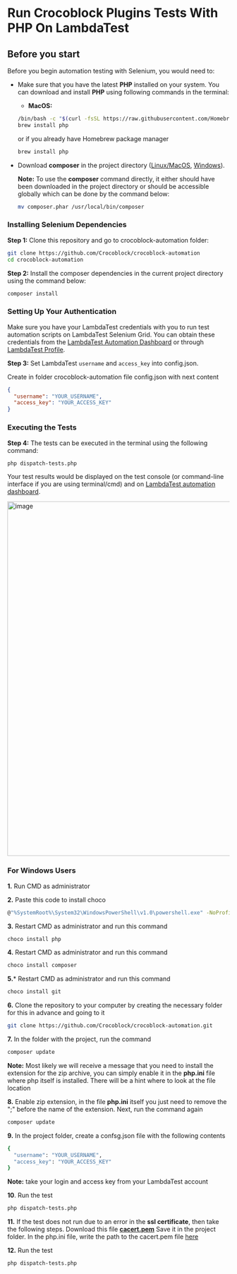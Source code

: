 # Run Crocoblock Plugins Tests With PHP On LambdaTest

## Before you start

Before you begin automation testing with Selenium, you would need to:

* Make sure that you have the latest **PHP** installed on your system. You can download and install **PHP** using following commands in the terminal:

  * **MacOS:** 
  ```bash
  /bin/bash -c "$(curl -fsSL https://raw.githubusercontent.com/Homebrew/install/HEAD/install.sh)"
  brew install php
  ```
  or if you already have Homebrew package manager
  ```bash
  brew install php
  ```

* Download **composer** in the project directory ([Linux/MacOS](https://getcomposer.org/download/), [Windows](https://getcomposer.org/doc/00-intro.md#installation-windows)).

  **Note:** To use the **composer** command directly, it either should have been downloaded in the project directory or should be accessible globally which can be done by the command below:
  ```bash
  mv composer.phar /usr/local/bin/composer
  ```

### Installing Selenium Dependencies

**Step 1:** Clone this repository and go to crocoblock-automation folder:

```bash
git clone https://github.com/Crocoblock/crocoblock-automation
cd crocoblock-automation
```
**Step 2:** Install the composer dependencies in the current project directory using the command below:
```bash
composer install
```

### Setting Up Your Authentication

Make sure you have your LambdaTest credentials with you to run test automation scripts on LambdaTest Selenium Grid. You can obtain these credentials from the [LambdaTest Automation Dashboard](https://automation.lambdatest.com/build) or through [LambdaTest Profile](https://accounts.lambdatest.com/login).

**Step 3:** Set LambdaTest `username` and `access_key` into config.json.

Create in folder crocoblock-automation file config.json with next content

```json
{
  "username": "YOUR_USERNAME",
  "access_key": "YOUR_ACCESS_KEY"
}
```

### Executing the Tests

**Step 4:** The tests can be executed in the terminal using the following command:

```bash
php dispatch-tests.php
```
Your test results would be displayed on the test console (or command-line interface if you are using terminal/cmd) and on [LambdaTest automation dashboard](https://automation.lambdatest.com/build).

<img width="804" alt="image" src="https://github.com/Crocoblock/crocoblock-automation/assets/4987981/6d1bc3d8-c232-404d-be1e-8ff3f7903c66">

### For Windows Users ####

**1.** Run CMD as administrator

**2.** Paste this code to install choco

```bash
@"%SystemRoot%\System32\WindowsPowerShell\v1.0\powershell.exe" -NoProfile -InputFormat None -ExecutionPolicy Bypass -Command "iex ((New-Object System.Net.WebClient).DownloadString('https://chocolatey.org/install.ps1'))" && SET "PATH=%PATH%;%ALLUSERSPROFILE%\chocolatey\bin"
```

**3.** Restart CMD as administrator and run this command

```bash
choco install php
```

**4.** Restart CMD as administrator and run this command

```bash
choco install composer
```

**5.*** Restart CMD as administrator and run this command

```bash
choco install git
```

**6.** Clone the repository to your computer by creating the necessary folder for this in advance and going to it

```bash
git clone https://github.com/Crocoblock/crocoblock-automation.git
```

**7.** In the folder with the project, run the command
```bash
composer update
```

**Note:** Most likely we will receive a message that you need to install the extension for the zip archive, you can simply enable it in the **php.ini** file where php itself is installed. There will be a hint where to look at the file location

**8.** Enable zip extension, in the file **php.ini** itself you just need to remove the ";" before the name of the extension. Next, run the command again

```bash
composer update
```

**9.** In the project folder, create a confsg.json file with the following contents

```bash
{
  "username": "YOUR_USERNAME",
  "access_key": "YOUR_ACCESS_KEY"
}
```
**Note:** take your login and access key from your LambdaTest account
 
**10**. Run the test

```bash
php dispatch-tests.php
```

**11.** If the test does not run due to an error in the **ssl certificate**, then take the following steps. Download this file [**cacert.pem**](https://curl.se/ca/cacert.pem) Save it in the project folder. In the php.ini file, write the path to the cacert.pem file [here](https://tppr.me/W2T41)

**12.** Run the test

```bash
php dispatch-tests.php
```
